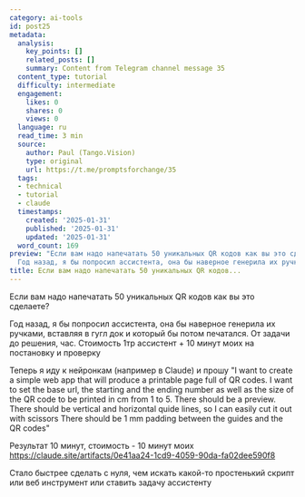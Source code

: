 ```yaml
---
category: ai-tools
id: post25
metadata:
  analysis:
    key_points: []
    related_posts: []
    summary: Content from Telegram channel message 35
  content_type: tutorial
  difficulty: intermediate
  engagement:
    likes: 0
    shares: 0
    views: 0
  language: ru
  read_time: 3 min
  source:
    author: Paul (Tango.Vision)
    type: original
    url: https://t.me/promptsforchange/35
  tags:
  - technical
  - tutorial
  - claude
  timestamps:
    created: '2025-01-31'
    published: '2025-01-31'
    updated: '2025-01-31'
  word_count: 169
preview: "Если вам надо напечатать 50 уникальных QR кодов как вы это сделаете? \n\n\
  Год назад, я бы попросил ассистента, она бы наверное генерила их ручками, встав..."
title: Если вам надо напечатать 50 уникальных QR кодов...
---
```


Если вам надо напечатать 50 уникальных QR кодов как вы это сделаете? 

Год назад, я бы попросил ассистента, она бы наверное генерила их ручками, вставляя в гугл док и который бы потом печатался. От задачи до решения, час. Стоимость 1тр ассистент + 10 минут моих на постановку и проверку

Теперь я иду к нейронкам (например в Claude) и прошу
"I want to create a simple web app that will produce a printable page full of QR codes.
I want to set the base url, the starting and the ending number as well as the size of the QR code to be printed in cm from 1 to 5.
There should be a preview.
There should be vertical and horizontal quide lines, so I can easily cut it out with scissors
There should be 1 mm padding between the guides and the QR codes"

Результат 10 минут, стоимость - 10 минут моих
https://claude.site/artifacts/0e41aa24-1cd9-4059-90da-fa02dee590f8

Стало быстрее сделать с нуля, чем искать какой-то простенький скрипт или веб инструмент или ставить задачу ассистенту